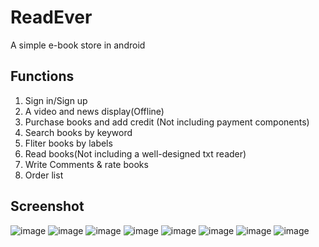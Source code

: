 # ReadEver
A simple e-book store in android

## Functions
1. Sign in/Sign up
2. A video and news display(Offline)
3. Purchase books and add credit (Not including payment components)
4. Search books by keyword
5. Fliter books by labels
6. Read books(Not including a well-designed txt reader)
7. Write Comments & rate books
8. Order list

## Screenshot
![image](https://github.com/Nacrow/ReadEver/blob/master/Screenshot/login.png)
![image](https://github.com/Nacrow/ReadEver/blob/master/Screenshot/signup.png)
![image](https://github.com/Nacrow/ReadEver/blob/master/Screenshot/homepage.png)
![image](https://github.com/Nacrow/ReadEver/blob/master/Screenshot/slides.png)
![image](https://github.com/Nacrow/ReadEver/blob/master/Screenshot/search.png)
![image](https://github.com/Nacrow/ReadEver/blob/master/Screenshot/myBook.png)
![image](https://github.com/Nacrow/ReadEver/blob/master/Screenshot/comment&Rate.png)
![image](https://github.com/Nacrow/ReadEver/blob/master/Screenshot/orderlist.png)
